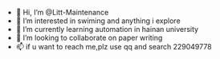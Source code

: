- 👋 Hi, I’m @Litt-Maintenance
- 👀 I’m interested in swiming and anything i explore
- 🌱 I’m currently learning automation in hainan university
- 💞️ I’m looking to collaborate on paper writing
- 📫 if u want to reach me,plz use qq and search 229049778

<!---
Litt-Maintenance/Litt-Maintenance is a ✨ special ✨ repository because its `README.md` (this file) appears on your GitHub profile.
You can click the Preview link to take a look at your changes.
--->
